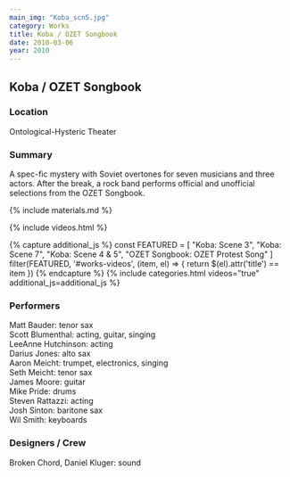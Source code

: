 ```yaml
---
main_img: "Koba_scn5.jpg"
category: Works
title: Koba / OZET Songbook
date: 2010-03-06
year: 2010
---
```

## Koba / OZET Songbook

### Location

Ontological-Hysteric Theater

### Summary

A spec-fic mystery with Soviet overtones for seven musicians and three actors. After the break, a rock band performs official and unofficial selections from the OZET Songbook.

{% include materials.md %}

{% include videos.html %}

{% capture additional_js %}
  const FEATURED = [
    "Koba: Scene 3",
    "Koba: Scene 7",
    "Koba: Scene 4 & 5",
    "OZET Songbook: OZET Protest Song"
  ]
  filter(FEATURED, '#works-videos', (item, el) => {
    return $(el).attr('title') == item
  })
{% endcapture %}
{% include categories.html videos="true" additional_js=additional_js %}


### Performers

Matt Bauder: tenor sax<br>
Scott Blumenthal: acting, guitar, singing<br>
LeeAnne Hutchinson: acting<br>
Darius Jones: alto sax<br>
Aaron Meicht: trumpet, electronics, singing<br>
Seth Meicht: tenor sax<br>
James Moore: guitar<br>
Mike Pride: drums<br>
Steven Rattazzi: acting<br>
Josh Sinton: baritone sax<br>
Wil Smith: keyboards<br>

### Designers / Crew

Broken Chord, Daniel Kluger: sound
